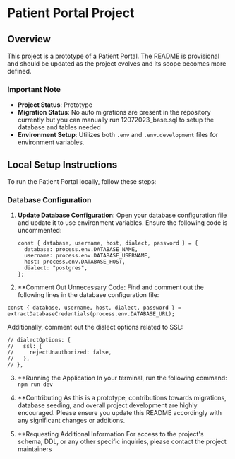 # Patient Portal Project

## Overview

This project is a prototype of a Patient Portal. The README is provisional and should be updated as the project evolves and its scope becomes more defined.

### Important Note

- **Project Status**: Prototype
- **Migration Status**: No auto migrations are present in the repository currently but you can manually run 12072023_base.sql to setup the database and tables needed
- **Environment Setup**: Utilizes both `.env` and `.env.development` files for environment variables.

## Local Setup Instructions

To run the Patient Portal locally, follow these steps:

### Database Configuration

1. **Update Database Configuration**:
   Open your database configuration file and update it to use environment variables. Ensure the following code is uncommented:

   ```
   const { database, username, host, dialect, password } = {
     database: process.env.DATABASE_NAME,
     username: process.env.DATABASE_USERNAME,
     host: process.env.DATABASE_HOST,
     dialect: "postgres",
   };
   ```

2. \*\*Comment Out Unnecessary Code:
   Find and comment out the following lines in the database configuration file:

```
const { database, username, host, dialect, password } =
extractDatabaseCredentials(process.env.DATABASE_URL);
```

Additionally, comment out the dialect options related to SSL:

```
// dialectOptions: {
//   ssl: {
//     rejectUnauthorized: false,
//   },
// },
```

3. \*\*Running the Application
   In your terminal, run the following command: `npm run dev`

4. \*\*Contributing
   As this is a prototype, contributions towards migrations, database seeding, and overall project development are highly encouraged. Please ensure you update this README accordingly with any significant changes or additions.

5. \*\*Requesting Additional Information
   For access to the project's schema, DDL, or any other specific inquiries, please contact the project maintainers
